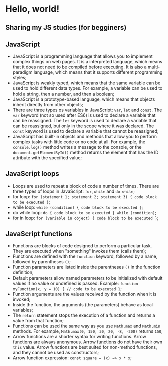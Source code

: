 # Hello, world!
## Sharing my JS studies (for begginers)

## JavaScript

- JavaScript is a programming language that allows you to implement complex things on web pages. It is a interpreted language, which means that it does not need to be compiled before executing. It is also a multi-paradigm language, which means that it supports different programming styles;
- JavaScript is weakly typed, which means that the same variable can be used to hold different data types. For example, a variable can be used to hold a string, then a number, and then a boolean;
- JavaScript is a prototype-based language, which means that objects inherit directly from other objects;
- There are three types os variables in JavaScript: `var`, `let` and `const`. The `var` keyword (not so used after ES6) is used to declare a variable that can be reassigned. The `let` keyword is used to declare a variable that can be reassigned, but only in the scope where it was declared. The `const` keyword is used to declare a variable that cannot be reassigned;
- JavaScript has built-in objects and methods that allow you to perform complex tasks with little code or no code at all. For example, the `console.log()` method writes a message to the console, or the `document.getElementById()` method returns the element that has the ID attribute with the specified value;

## JavaScript loops
- Loops are used to repeat a block of code a number of times. There are three types of loops in JavaScript: `for`, `while` and `do while`;
- for loop: `for (statement 1; statement 2; statement 3) { code block to be executed }`;
- while loop: `while (condition) { code block to be executed }`;
- do while loop: `do { code block to be executed } while (condition)`;
- for in loop: `for (variable in object) { code block to be executed }`;

## JavaScript functions
- Functions are blocks of code designed to perform a particular task. They are executed when "something" invokes them (calls them);
- Functions are defined with the `function` keyword, followed by a name, followed by parentheses `()`;
- Function parameters are listed inside the parentheses `()` in the function definition;
- Default parameters allow named parameters to be initialized with default values if no value or undefined is passed. Example: `function myFunction(x, y = 10) { // code to be executed }`;
- Function arguments are the values received by the function when it is invoked;
- Inside the function, the arguments (the parameters) behave as local variables;
- The `return` statement stops the execution of a function and returns a value from that function;
- Functions can be used the same way as you use `Math.max` and `Math.min` methods. For example, `Math.max(0, 150, 30, 20, -8, -200)` returns `150`;
- Arrow functions are a shorter syntax for writing functions. Arrow functions are always anonymous. Arrow functions do not have their own `this` value. Arrow functions are best suited for non-method functions, and they cannot be used as constructors;
- Arrow function expression: `const square = (x) => x * x`;
